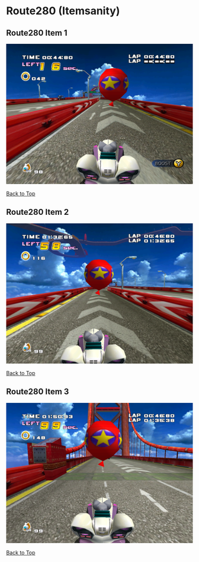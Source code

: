 # Route280 (Itemsanity)

## Route280 Item 1
![](./Route280/item-1-1.png)

[Back to Top](#)

## Route280 Item 2
![](./Route280/item-2-1.png)

[Back to Top](#)

## Route280 Item 3
![](./Route280/item-3-1.png)

[Back to Top](#)

